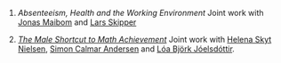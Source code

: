 1. *Absenteeism, Health and the Working Environment*
Joint work with [Jonas Maibom](https://pure.au.dk/portal/da/persons/jonas-maibom)
and [Lars Skipper](https://pure.au.dk/portal/da/persons/lskipper%40econ.au.dk)

1. [*The Male Shortcut to Math Achievement*](https://ssrn.com/abstract=4766059)
Joint work with [Helena Skyt Nielsen](https://pure.au.dk/portal/da/persons/helena-skyt-nielsen(a376b058-2706-47a8-a3a7-75a8f8cd226f).html), [Simon Calmar Andersen](https://pure.au.dk/portal/da/persons/simon-calmar-andersen(09e68d86-ccc9-4ca4-84e6-468333d19362).html) and [Lóa Björk Jóelsdóttir](https://pure.au.dk/portal/da/persons/loa-bjoerk-joelsdottir(c54bc8ee-77a2-4e3f-bd5d-67effd9a19b1).html).
